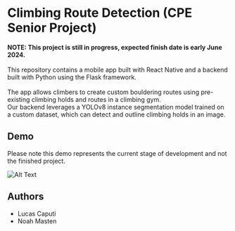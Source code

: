 # Climbing Route Detection (CPE Senior Project)
**NOTE: This project is still in progress, expected finish date is early June 2024.** \
\
This repository contains a mobile app built with React Native and a backend built with Python using the Flask framework. \
\
The app allows climbers to create custom bouldering routes using pre-existing climbing holds and routes in a climbing gym. \
Our backend leverages a YOLOv8 instance segmentation model trained on a custom dataset, which can detect and outline climbing holds in an image.

## Demo
Please note this demo represents the current stage of development and not the finished project.
 
![Alt Text](https://github.com/lucas-caputi/climbing-route-detection/blob/main/assets/demo.gif)

## Authors
- Lucas Caputi
- Noah Masten
